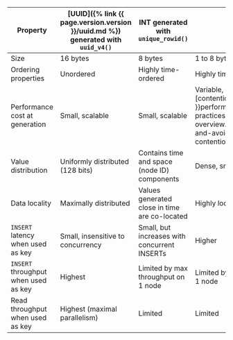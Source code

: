 
| Property                             | [UUID]({% link {{ page.version.version }}/uuid.md %}) generated with `uuid_v4()`         | INT generated with `unique_rowid()`           | Sequences                      |
|--------------------------------------|-----------------------------------------|-----------------------------------------------|--------------------------------|
| Size                                 | 16 bytes                                | 8 bytes                                       | 1 to 8 bytes                   |
| Ordering properties                  | Unordered                               | Highly time-ordered                           | Highly time-ordered            |
| Performance cost at generation       | Small, scalable                         | Small, scalable                               | Variable, can cause [contention]({{ link_prefix }}performance-best-practices-overview.html#understanding-and-avoiding-transaction-contention) |
| Value distribution                   | Uniformly distributed (128 bits)        | Contains time and space (node ID) components  | Dense, small values            |
| Data locality                        | Maximally distributed                   | Values generated close in time are co-located | Highly local                   |
| `INSERT` latency when used as key    | Small, insensitive to concurrency       | Small, but increases with concurrent INSERTs  | Higher                         |
| `INSERT` throughput when used as key | Highest                                 | Limited by max throughput on 1 node           | Limited by max throughput on 1 node |
| Read throughput when used as key     | Highest (maximal parallelism)           | Limited                                       | Limited                        |
